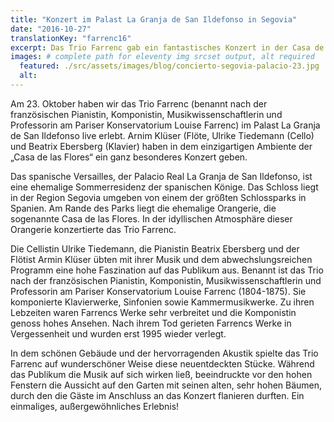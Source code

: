 ```yaml
---
title: "Konzert im Palast La Granja de San Ildefonso in Segovia"
date: "2016-10-27"
translationKey: "farrenc16"
excerpt: Das Trio Farrenc gab ein fantastisches Konzert in der Casa de las Flores im Real Sitio de La Granja de San Ildefonso in Segovia.
images: # complete path for eleventy img srcset output, alt required
  featured: ./src/assets/images/blog/concierto-segovia-palacio-23.jpg
  alt:
---
```


Am 23. Oktober haben wir das Trio Farrenc (benannt nach der französischen Pianistin, Komponistin, Musikwissenschaftlerin und Professorin am Pariser Konservatorium Louise Farrenc) im Palast La Granja de San Ildefonso live erlebt. Arnim Klüser (Flöte, Ulrike Tiedemann (Cello) und Beatrix Ebersberg (Klavier) haben in dem einzigartigen Ambiente der „Casa de las Flores“ ein ganz besonderes Konzert geben.

Das spanische Versailles, der Palacio Real La Granja de San Ildefonso, ist eine ehemalige Sommerresidenz der spanischen Könige. Das Schloss liegt in der Region Segovia umgeben von einem der größten Schlossparks in Spanien. Am Rande des Parks liegt die ehemalige Orangerie, die sogenannte Casa de las Flores. In der idyllischen Atmosphäre dieser Orangerie konzertierte das Trio Farrenc.

Die Cellistin Ulrike Tiedemann, die Pianistin Beatrix Ebersberg und der Flötist Armin Klüser übten mit ihrer Musik und dem abwechslungsreichen Programm eine hohe Faszination auf das Publikum aus. Benannt ist das Trio nach der französischen Pianistin, Komponistin, Musikwissenschaftlerin und Professorin am Pariser Konservatorium Louise Farrenc (1804-1875). Sie komponierte Klavierwerke, Sinfonien sowie Kammermusikwerke. Zu ihren Lebzeiten waren Farrencs Werke sehr verbreitet und die Komponistin genoss hohes Ansehen. Nach ihrem Tod gerieten Farrencs Werke in Vergessenheit und wurden erst 1995 wieder verlegt.

In dem schönen Gebäude und der hervorragenden Akustik spielte das Trio Farrenc auf wunderschöner Weise diese neuentdeckten Stücke. Während das Publikum die Musik auf sich wirken ließ, beeindruckte vor den hohen Fenstern die Aussicht auf den Garten mit seinen alten, sehr hohen Bäumen, durch den die Gäste im Anschluss an das Konzert flanieren durften. Ein einmaliges, außergewöhnliches Erlebnis!
